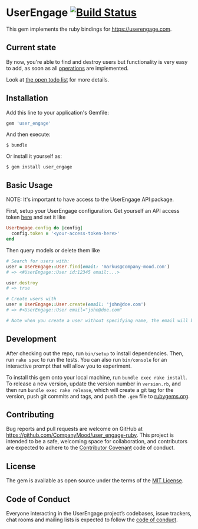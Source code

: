 # UserEngage [![Build Status](https://travis-ci.org/CompanyMood/user_engage-ruby.svg?branch=master)](https://travis-ci.org/CompanyMood/user_engage-ruby)

This gem implements the ruby bindings for https://userengage.com.

## Current state
By now, you're able to find and destroy users but functionality is very easy to add, as soon as all [operations](https://github.com/CompanyMood/user_engage-ruby/tree/master/lib/user_engage/operation) are implemented.

Look at [the open todo list](https://github.com/CompanyMood/user_engage-ruby/blob/master/TODO.md) for more details.

## Installation

Add this line to your application's Gemfile:

```ruby
gem 'user_engage'
```

And then execute:

    $ bundle

Or install it yourself as:

    $ gem install user_engage

## Basic Usage

NOTE: It's important to have access to the UserEngage API package.

First, setup your UserEngage configuration. 
Get yourself an API access token [here](https://app.userengage.com/api/YVSXSB/credentials/) and set it like

```ruby
UserEngage.config do |config|
  config.token = '<your-access-token-here>'
end
```

Then query models or delete them like

```ruby
# Search for users with:
user = UserEngage::User.find(email: 'markus@company-mood.com')
# => <#UserEngage::User id:12345 email:...>

user.destroy
# => true

# Create users with 
user = UserEngage::User.create(email: 'john@doe.com')
# => #<UserEngage::User email="john@doe.com"

# Note when you create a user without specifying name, the email will be used for the name
```


## Development

After checking out the repo, run `bin/setup` to install dependencies. Then, run `rake spec` to run the tests. You can also run `bin/console` for an interactive prompt that will allow you to experiment.

To install this gem onto your local machine, run `bundle exec rake install`. To release a new version, update the version number in `version.rb`, and then run `bundle exec rake release`, which will create a git tag for the version, push git commits and tags, and push the `.gem` file to [rubygems.org](https://rubygems.org).

## Contributing

Bug reports and pull requests are welcome on GitHub at https://github.com/CompanyMood/user_engage-ruby. This project is intended to be a safe, welcoming space for collaboration, and contributors are expected to adhere to the [Contributor Covenant](http://contributor-covenant.org) code of conduct.

## License

The gem is available as open source under the terms of the [MIT License](https://opensource.org/licenses/MIT).

## Code of Conduct

Everyone interacting in the UserEngage project’s codebases, issue trackers, chat rooms and mailing lists is expected to follow the [code of conduct](https://github.com/[USERNAME]/user_engage/blob/master/CODE_OF_CONDUCT.md).
